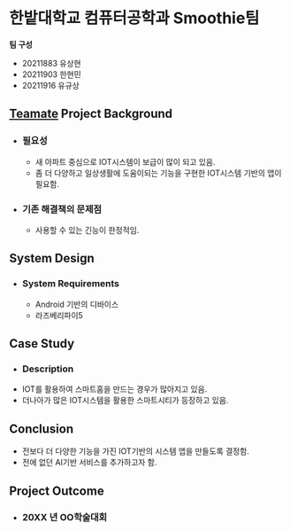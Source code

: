 # 한밭대학교 컴퓨터공학과 Smoothie팀

**팀 구성**
- 20211883 유상현
- 20211903 한현민
- 20211916 유규상

## <u>Teamate</u> Project Background
- ### 필요성
  - 새 아파트 중심으로 IOT시스템이 보급이 많이 되고 있음.
  - 좀 더 다양하고 일상생활에 도움이되는 기능을 구현한 IOT시스템 기반의 앱이 필요함. 
- ### 기존 해결책의 문제점
  - 사용할 수 있는 긴능이 한정적임.
  
## System Design
  - ### System Requirements
    - Android 기반의 디바이스
    - 라즈베리파이5
    
## Case Study
  - ### Description
  - IOT를 활용하여 스마트홈을 만드는 경우가 많아지고 있음.
  - 더나아가 많은 IOT시스템을 활용한 스마트시티가 등장하고 있음.
  
  
## Conclusion
  - 전보다 더 다양한 기능을 가진 IOT기반의 시스템 앱을 만들도록 결정함.
  - 전에 없던 AI기반 서비스를 추가하고자 함.
  
## Project Outcome
- ### 20XX 년 OO학술대회 
